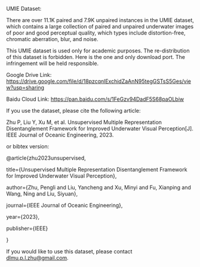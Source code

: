 UMIE Dataset:

There are over 11.1K paired and 7.9K unpaired instances in the UMIE dataset, which contains a large collection of paired and unpaired underwater images of poor and good perceptual quality, which types include distortion-free, chromatic aberration, blur, and noise. 

This UMIE dataset is used only for academic purposes. The re-distribution of this dataset is forbidden. Here is the one and only download port. The infringement will be held responsible.

Google Drive Link: https://drive.google.com/file/d/18pzcqnlExchidZaAnN95tegGSTsS5Ges/view?usp=sharing

Baidu Cloud Link: https://pan.baidu.com/s/1FeGzv94DadF5S68paOLbiw

If you use the dataset, please cite the following article:

Zhu P, Liu Y, Xu M, et al. Unsupervised Multiple Representation Disentanglement Framework for Improved Underwater Visual Perception[J]. IEEE Journal of Oceanic Engineering, 2023.

or bibtex version:

@article{zhu2023unsupervised,

  title={Unsupervised Multiple Representation Disentanglement Framework for Improved Underwater Visual Perception},
  
  author={Zhu, Pengli and Liu, Yancheng and Xu, Minyi and Fu, Xianping and Wang, Ning and Liu, Siyuan},
  
  journal={IEEE Journal of Oceanic Engineering},
  
  year={2023},
  
  publisher={IEEE}
  
}

If you would like to use this dataset, please contact dlmu.p.l.zhu@gmail.com.
